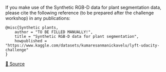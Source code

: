 If you make use of the Synthetic RGB-D data for plant segmentation data, please cite the following reference (to be prepared after the challenge workshop) in any publications:

```
@misc{Synthetic plants,
	author = "TO BE FILLED MANUALLY!",
	title = "Synthetic RGB-D data for plant segmentation",
	howpublished = "https://www.kaggle.com/datasets/kumaresanmanickavelu/lyft-udacity-challenge"
}
```

[🔗 Source](https://www.kaggle.com/datasets/kumaresanmanickavelu/lyft-udacity-challenge)